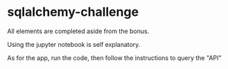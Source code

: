 # sqlalchemy-challenge

All elements are completed aside from the bonus.

Using the jupyter notebook is self explanatory.

As for the app, run the code, then follow the instructions to query the "API"
